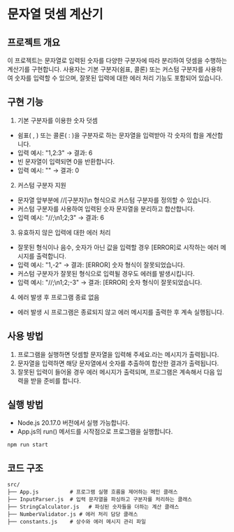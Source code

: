 # 문자열 덧셈 계산기

## 프로젝트 개요

이 프로젝트는 문자열로 입력된 숫자를 다양한 구분자에 따라 분리하여 덧셈을 수행하는 계산기를 구현합니다. 사용자는 기본 구분자(쉼표, 콜론) 또는 커스텀 구분자를 사용하여 숫자를 입력할 수 있으며, 잘못된 입력에 대한 에러 처리 기능도 포함되어 있습니다.

## 구현 기능

1. 기본 구분자를 이용한 숫자 덧셈

- 쉼표( , ) 또는 콜론( : )을 구분자로 하는 문자열을 입력받아 각 숫자의 합을 계산합니다.
- 입력 예시: "1,2:3" → 결과: 6
- 빈 문자열이 입력되면 0을 반환합니다.
- 입력 예시: "" → 결과: 0

2. 커스텀 구분자 지원
- 문자열 앞부분에 //[구분자]\n 형식으로 커스텀 구분자를 정의할 수 있습니다.
- 커스텀 구분자를 사용하여 입력된 숫자 문자열을 분리하고 합산합니다.
- 입력 예시: "//;\n1;2;3" → 결과: 6

3. 유효하지 않은 입력에 대한 에러 처리

- 잘못된 형식이나 음수, 숫자가 아닌 값을 입력할 경우 [ERROR]로 시작하는 에러 메시지를 출력합니다.
- 입력 예시: "1,-2" → 결과: [ERROR] 숫자 형식이 잘못되었습니다.
- 커스텀 구분자가 잘못된 형식으로 입력될 경우도 에러를 발생시킵니다.
- 입력 예시: "//;\n1;2;-3" → 결과: [ERROR] 숫자 형식이 잘못되었습니다.

4. 에러 발생 후 프로그램 종료 없음

- 에러 발생 시 프로그램은 종료되지 않고 에러 메시지를 출력한 후 계속 실행됩니다.

## 사용 방법

1.	프로그램을 실행하면 덧셈할 문자열을 입력해 주세요.라는 메시지가 출력됩니다.
2.	문자열을 입력하면 해당 문자열에서 숫자를 추출하여 합산한 결과가 출력됩니다.
3.	잘못된 입력이 들어올 경우 에러 메시지가 출력되며, 프로그램은 계속해서 다음 입력을 받을 준비를 합니다.


## 실행 방법

- Node.js 20.17.0 버전에서 실행 가능합니다.
- App.js의 run() 메서드를 시작점으로 프로그램을 실행합니다.

```
npm run start
```

## 코드 구조

```
src/
├── App.js          # 프로그램 실행 흐름을 제어하는 메인 클래스
├── InputParser.js  # 입력 문자열을 파싱하고 구분자를 처리하는 클래스
├── StringCalculator.js   # 파싱된 숫자들을 더하는 계산 클래스
├── NumberValidator.js # 에러 처리 담당 클래스
├── constants.js    # 상수와 에러 메시지 관리 파일
```